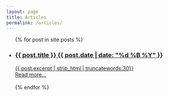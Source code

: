 ```yaml
---
layout: page
title: Articles
permalink: /articles/
---
```


<ul class="list-posts">
    {% for post in site.posts %}
        <li class="post-teaser">
            <a href="{{ post.url | prepend: site.baseurl }}">
                <h3 class="post-teaser__title">
                    {{ post.title }}
                     <span class="post-teaser__date">{{ post.date | date: "%d %B %Y" }}</span>
                </h3>
                 <span class="post-teaser__subtitle">
                    {{ post.excerpt | strip_html | truncatewords:30}}<br>
                    <a href="{{ post.url }}" class="readmore">Read more...</a><br><br>
                 </span>
            </a>
        </li>
    {% endfor %}
</ul>
